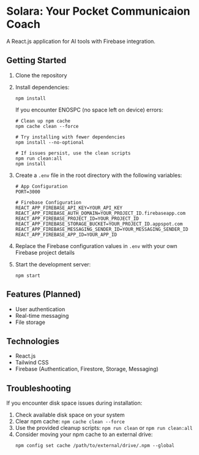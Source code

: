 # Solara: Your Pocket Communicaion Coach

A React.js application for AI tools with Firebase integration.

## Getting Started

1. Clone the repository
2. Install dependencies:
   ```
   npm install
   ```
   
   If you encounter ENOSPC (no space left on device) errors:
   ```
   # Clean up npm cache
   npm cache clean --force
   
   # Try installing with fewer dependencies
   npm install --no-optional
   
   # If issues persist, use the clean scripts
   npm run clean:all
   npm install
   ```
   
3. Create a `.env` file in the root directory with the following variables:
   ```
   # App Configuration
   PORT=3000

   # Firebase Configuration
   REACT_APP_FIREBASE_API_KEY=YOUR_API_KEY
   REACT_APP_FIREBASE_AUTH_DOMAIN=YOUR_PROJECT_ID.firebaseapp.com
   REACT_APP_FIREBASE_PROJECT_ID=YOUR_PROJECT_ID
   REACT_APP_FIREBASE_STORAGE_BUCKET=YOUR_PROJECT_ID.appspot.com
   REACT_APP_FIREBASE_MESSAGING_SENDER_ID=YOUR_MESSAGING_SENDER_ID
   REACT_APP_FIREBASE_APP_ID=YOUR_APP_ID
   ```
4. Replace the Firebase configuration values in `.env` with your own Firebase project details
5. Start the development server:
   ```
   npm start
   ```

## Features (Planned)

- User authentication
- Real-time messaging
- File storage

## Technologies

- React.js
- Tailwind CSS
- Firebase (Authentication, Firestore, Storage, Messaging)

## Troubleshooting

If you encounter disk space issues during installation:
1. Check available disk space on your system
2. Clear npm cache: `npm cache clean --force`
3. Use the provided cleanup scripts: `npm run clean` or `npm run clean:all`
4. Consider moving your npm cache to an external drive:
   ```
   npm config set cache /path/to/external/drive/.npm --global
   ```
